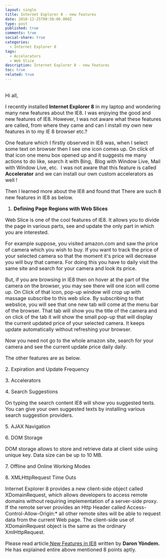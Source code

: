 ```yaml
---
layout: single
title: Internet Explorer 8 - new features
date: 2010-12-25T00:58:06.000Z
type: post
published: true
comments: true
social-share: true
categories:
  - Internet Explorer 8
tags:
  - Accelerators
  - Web Slice
description: Internet Explorer 8 - new features
toc: true
related: true
---
```


<p>
				<font size="3"><br />
Hi all,</p>
<p>I recently installed <strong>Internet Explorer 8</strong> in my laptop and wondering many new features about the IE8.&nbsp;I was enjoying the good and new features of IE8. However, I was not aware what these features are called, from where they came and can I install  my own new features in to my IE 8 browser etc.?</p>
<p>One feature which I firstly observed in IE8 was, when I select some text on browser then I see one icon comes up. On click of that icon one menu box opened up and it suggests me many actions to do like, search it with Bing, &nbsp;Blog with Window Live, Mail with Window Live, etc. &nbsp;I&nbsp;was not aware that this feature is called <strong>Accelerator</strong> and we can install our own custom accelerators as well !</p>
<p>Then I learned more about the IE8 and found that There are such 8 new features in IE8 as below.</p>
<ol>
<li><strong>Defining Page Regions with Web Slices </strong></li>
</ol>
<p>Web Slice is one of the cool features of IE8. It allows you to divide the page in various parts, see and update the only part in which you are interested.</p>
<p>For example suppose, you visited amazon.com and saw the price of camera which you wish to buy. If you want to track the price of your selected camera so that the moment it's price will decrease you will buy that camera. For doing this you have to daily visit the same site and search for your camera and look its price.</p>
<p>But, if you are browsing in IE8 then on hover at the part of the camera on the browser, you may see there will one icon will come up. On Click of that icon, pop-up window will crop up with massage subscribe to this web slice. By subscribing to that webslice, you will see that one new tab will come at the menu bar of the browser. That tab will show you the title of the camera and on click of the tab it will show the small pop-up that will display the current updated price of your selected camera. It keeps update automatically without refreshing your browser.</p>
<p>Now you need not go to the whole amazon site, search for your camera and see the current update price daily daily.</p>
<p>The other features are as below.</p>
<p>2.      Expiration and Update Frequency</p>
<p>3.      Accelerators</p>
<p>4.      Search Suggestions</p>
<p>On typing the search content IE8 will show you suggested texts. You can give your own suggested texts by installing various search suggestion providers.</p>
<p>5.      AJAX Navigation</p>
<p>6.      DOM Storage</p>
<p>DOM storage allows to store and retrieve data at client side using unique key. Data size can be up to 10 MB.</p>
<p>7.      Offline and Online Working Modes</p>
<p>8.      XMLHttpRequest Time Outs</p>
<p>Internet Explorer 8 provides a new client-side object called XDomainRequest, which allows developers to access remote domains without requiring implementation of a server-side proxy. If the remote server provides an Http Header called Access-Control-Allow-Origin:* all other remote sites will be able to request data from the current Web page. The client-side use of XDomainRequest object is the same as the ordinary XmlHttpRequest.</p>
<p>Please read article<a href="http://msdn.microsoft.com/en-us/magazine/dd458804.aspx" target="_blank" rel="noopener noreferrer"> New Features in IE8</a> written by <strong>Daron Yöndem. </strong>He has explained entire above mentioned 8 points aptly.<br />
</font>		</p>
